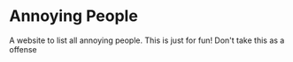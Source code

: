 # Annoying People
A website to list all annoying people. This is just for fun!
Don't take this as a offense
